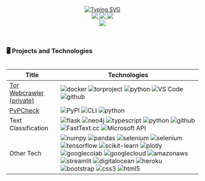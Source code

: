 <p align="center">
<a href="https://github.com/rcmckee">
    <img src="https://readme-typing-svg.demolab.com?font=Georgia&size=18&duration=2000&pause=100&multiline=true&width=500&height=80&lines=Robert+McKee;Lawyer+%7C+Data+Scientist+%7C+NLP+Engineer;AI+%7C+Web+Scraping" alt="Typing SVG" />
</a>
<br/>

<a href="https://www.linkedin.com/in/robertcmckee/">
    <img src="https://img.shields.io/badge/-Linkedin-blue?style=flat-square&logo=linkedin">
</a>
<a href="mailto:RCBM@duck.com">
    <img src="https://img.shields.io/badge/-Email-red?style=flat-square&logo=gmail&logoColor=white">
</a>

<a href="https://pypi.org/user/RcbMckee/">
    <img src="https://img.shields.io/badge/PyPi-RcbMckee-blue?style=flat-square&logo=pypi&logoColor=white">
</a>

<br/> 

<a href="https://github.com/rcmckee">
    <img src="https://github-stats-alpha.vercel.app/api?username=rcmckee&cc=22272e&tc=37BCF6&ic=fff&bc=0000">
</a>

</p>
<!-- 
* 📖 Pursuing PhD in Data Science & Engineering @ [The University of Tennessee](https://bredesencenter.utk.edu/the-data-science-and-engineering-phd/). 

* 🎓 Conducting research on **AI** and **Computer Vision** @ [the AICIP Lab](https://aicip.github.io/research.htm).

* 💡 Open to collaborating on projects and innovative ideas. 

* 💻 Currently working on Semantic Segmentation, Domain Adaptation, and Remote Sensing.
 -->

<br>


<!-- ![](http://github-profile-summary-cards.vercel.app/api/cards/profile-details?username=rcmckee&theme=dracula)  -->

<p align="center">
    <img src="http://github-profile-summary-cards.vercel.app/api/cards/repos-per-language?username=rcmckee&theme=dracula" title="" />
    <img src="http://github-profile-summary-cards.vercel.app/api/cards/most-commit-language?username=rcmckee&theme=dracula" title="" />
</p>
<!-- ![](http://github-profile-summary-cards.vercel.app/api/cards/repos-per-language?username=rcmckee&theme=dracula) 
![](http://github-profile-summary-cards.vercel.app/api/cards/most-commit-language?username=rcmckee&theme=dracula) -->
    


### 🖥️ Projects and Technologies
<table>

|Title | Technologies|
|--|--|
| [Tor Webcrawler (private)](https://github.com/bashguru/ransomwaregang_intel) | ![docker](https://img.shields.io/badge/Docker-black?style=flat-square&logo=docker) ![torproject](https://img.shields.io/badge/Tor_Project-black?style=flat-square&logo=torproject) ![python](https://img.shields.io/badge/Python-black?style=flat-square&logo=python) ![VS Code](https://img.shields.io/badge/VS_Code-black?style=flat-square&logo=visualstudiocode) ![github](https://img.shields.io/badge/Github-black?style=flat-square&logo=github)|
| [PvPCheck](https://github.com/rcmckee/pvpcheck) | ![PyPI](https://img.shields.io/badge/PyPi-black?style=flat-square&logo=pypi) ![CLI](https://img.shields.io/badge/CLI-black?style=flat-square&logo=windowsterminal) ![python](https://img.shields.io/badge/Python-black?style=flat-square&logo=python)|
| Text Classification | ![flask](https://img.shields.io/badge/Flask-black?style=flat-square&logo=flask) ![neo4j](https://img.shields.io/badge/Neo4j-black?style=flat-square&logo=neo4j) ![typescript](https://img.shields.io/badge/Typescript-black?style=flat-square&logo=typescript) ![python](https://img.shields.io/badge/Python-black?style=flat-square&logo=python) ![github](https://img.shields.io/badge/Github-black?style=flat-square&logo=github) ![FastText.cc](https://img.shields.io/badge/FastText-black?style=flat-square&logo=fasttext) ![Microsoft API](https://img.shields.io/badge/API-black?style=flat-square&logo=microsoft)|
| Other Tech | ![numpy](https://img.shields.io/badge/NumPy-black?style=flat-square&logo=numpy) ![pandas](https://img.shields.io/badge/Pandas-black?style=flat-square&logo=pandas) ![selenium](https://img.shields.io/badge/SQL-black?style=flat-square&logo=sql) ![selenium](https://img.shields.io/badge/Selenium-black?style=flat-square&logo=selenium) ![tensorflow](https://img.shields.io/badge/Tensorflow-black?style=flat-square&logo=tensorflow) ![scikit-learn](https://img.shields.io/badge/Scikit_Learn-black?style=flat-square&logo=scikitlearn) ![plotly](https://img.shields.io/badge/Plotly-black?style=flat-square&logo=plotly) ![googlecolab](https://img.shields.io/badge/Google_Colab-black?style=flat-square&logo=googlecolab) ![googlecloud](https://img.shields.io/badge/GCP-black?style=flat-square&logo=googlecloud) ![amazonaws](https://img.shields.io/badge/Amazon_AWS-black?style=flat-square&logo=amazonaws) ![streamlit](https://img.shields.io/badge/Streamlit-black?style=flat-square&logo=streamlit) ![digitalocean](https://img.shields.io/badge/Digitalocean-black?style=flat-square&logo=digitalocean) ![heroku](https://img.shields.io/badge/Heroku-black?style=flat-square&logo=heroku) ![bootstrap](https://img.shields.io/badge/Bootstrap-black?style=flat-square&logo=bootstrap) ![css3](https://img.shields.io/badge/CSS3-black?style=flat-square&logo=css3)  ![html5](https://img.shields.io/badge/HTML5-black?style=flat-square&logo=html5) |
</table>
